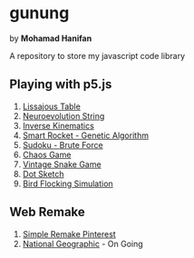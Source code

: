 # gunung

by **Mohamad Hanifan**

A repository to store my javascript code library

## Playing with p5.js

1. [Lissajous Table](https://hanifanm.github.io/p5js/1-lissajous-table)
2. [Neuroevolution String](https://hanifanm.github.io/p5js/2-neuroevolution-string)
3. [Inverse Kinematics](https://hanifanm.github.io/p5js/3-inverse-kinematics)
4. [Smart Rocket - Genetic Algorithm](https://hanifanm.github.io/p5js/4-smart-rocket)
5. [Sudoku - Brute Force](https://hanifanm.github.io/p5js/5-sudoku-brute-force)
6. [Chaos Game](https://hanifanm.github.io/p5js/6-chaos-game)
7. [Vintage Snake Game](https://hanifanm.github.io/p5js/7-snake-game)
8. [Dot Sketch](https://hanifanm.github.io/p5js/8-dot-sketch)
9. [Bird Flocking Simulation](https://hanifanm.github.io/p5js/9-bird-flocking-simulation)

## Web Remake

1. [Simple Remake Pinterest](https://hanifanm.github.io/web-remake/pinterest)
2. [National Geographic](https://hanifanm.github.io/web-remake/nationalgeographic) - On Going